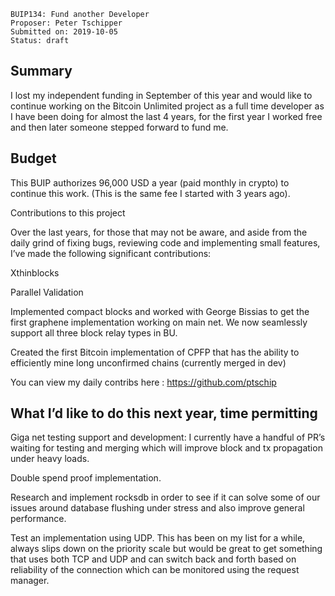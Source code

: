     BUIP134: Fund another Developer
    Proposer: Peter Tschipper
    Submitted on: 2019-10-05
    Status: draft

Summary
-------

I lost my independent funding in September of this year and would like
to continue working on the Bitcoin Unlimited project as a full time
developer as I have been doing for almost the last 4 years, for the
first year I worked free and then later someone stepped forward to fund
me.

Budget
------

This BUIP authorizes 96,000 USD a year (paid monthly in crypto) to
continue this work. (This is the same fee I started with 3 years ago).

Contributions to this project

Over the last years, for those that may not be aware, and aside from the
daily grind of fixing bugs, reviewing code and implementing small
features, I’ve made the following significant contributions:

Xthinblocks

Parallel Validation

Implemented compact blocks and worked with George Bissias to get the
first graphene implementation working on main net. We now seamlessly
support all three block relay types in BU.

Created the first Bitcoin implementation of CPFP that has the ability to
efficiently mine long unconfirmed chains (currently merged in dev)

You can view my daily contribs here : <https://github.com/ptschip>

What I’d like to do this next year, time permitting
---------------------------------------------------

Giga net testing support and development: I currently have a handful of
PR’s waiting for testing and merging which will improve block and tx
propagation under heavy loads.

Double spend proof implementation.

Research and implement rocksdb in order to see if it can solve some of
our issues around database flushing under stress and also improve
general performance.

Test an implementation using UDP. This has been on my list for a while,
always slips down on the priority scale but would be great to get
something that uses both TCP and UDP and can switch back and forth based
on reliability of the connection which can be monitored using the
request manager.

